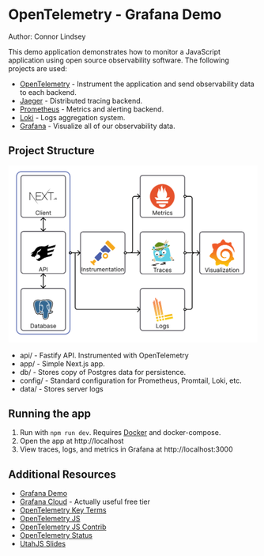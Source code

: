 # OpenTelemetry - Grafana Demo
Author: Connor Lindsey

This demo application demonstrates how to monitor a JavaScript application using open source observability software. The following projects are used:

- [OpenTelemetry](https://opentelemetry.io/) - Instrument the application and send observability data to each backend.
- [Jaeger](https://www.jaegertracing.io/) - Distributed tracing backend.
- [Prometheus](https://prometheus.io/) - Metrics and alerting backend.
- [Loki](https://grafana.com/oss/loki/) - Logs aggregation system.
- [Grafana](https://grafana.com/) - Visualize all of our observability data.

## Project Structure
![App architecture](./docs/assets/app_architecture.png)
- api/ - Fastify API. Instrumented with OpenTelemetry
- app/ - Simple Next.js app.
- db/  - Stores copy of Postgres data for persistence.
- config/ - Standard configuration for Prometheus, Promtail, Loki, etc.
- data/ - Stores server logs

## Running the app
1. Run with `npm run dev`. Requires [Docker](https://www.docker.com/) and docker-compose.
2. Open the app at http://localhost
3. View traces, logs, and metrics in Grafana at http://localhost:3000



## Additional Resources
- [Grafana Demo](https://play.grafana.org/d/000000012/grafana-play-home?orgId=1)
- [Grafana Cloud](https://grafana.com/products/cloud/) - Actually useful free tier
- [OpenTelemetry Key Terms](https://github.com/open-telemetry/opentelemetry-specification/blob/main/specification/overview.md)
- [OpenTelemetry JS](https://github.com/open-telemetry/opentelemetry-js)
- [OpenTelemetry JS Contrib](https://github.com/open-telemetry/opentelemetry-js-contrib)
- [OpenTelemetry Status](https://opentelemetry.io/status/)
- [UtahJS Slides](https://bit.ly/3oBobaQ)